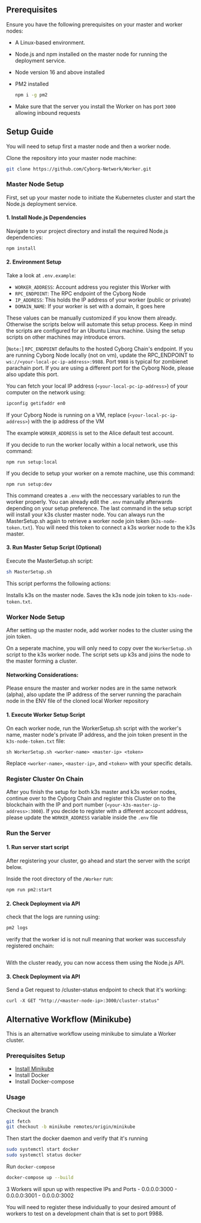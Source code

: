 ## Prerequisites

Ensure you have the following prerequisites on your master and worker nodes:

- A Linux-based environment.
- Node.js and npm installed on the master node for running the deployment service.

- Node version 16 and above installed
- PM2 installed

    ```bash
    npm i -g pm2
    ```
- Make sure that the server you install the Worker on has port `3000` allowing inbound requests

## Setup Guide


You will need to setup first a master node and then a worker node.

Clone the repository into your master node machine:
```bash
git clone https://github.com/Cyborg-Network/Worker.git
```

### Master Node Setup

First, set up your master node to initiate the Kubernetes cluster and start the Node.js deployment service.

#### 1. Install Node.js Dependencies

Navigate to your project directory and install the required Node.js dependencies:

```bash
npm install
```

#### 2. Environment Setup

Take a look at `.env.example`:
- `WORKER_ADDRESS`: Account address you register this Worker with
- `RPC_ENDPOINT`: The RPC endpoint of the Cyborg Node
- `IP_ADDRESS`: This holds the IP address of your worker (public or private)
- `DOMAIN_NAME`: If your worker is set with a domain, it goes here

These values can be manually customized if you know them already. Otherwise the scripts below will automate this setup process. Keep in mind the scripts are configured for an Ubuntu Linux machine. Using the setup scripts on other machines may introduce errors.

[`Note:`] `RPC_ENDPOINT` defaults to the hosted Cyborg Chain's endpoint. If you are running Cyborg Node locally (not on vm), update the RPC_ENDPOINT to `ws://<your-local-pc-ip-address>:9988`. Port `9988` is typical for zombienet parachain port. If you are using a different port for the Cyborg Node, please also update this port.

You can fetch your local IP address (`<your-local-pc-ip-address>`) of your computer on the network using:

```bash
ipconfig getifaddr en0
```

If your Cyborg Node is running on a VM, replace (`<your-local-pc-ip-address>`) with the ip address of the VM

The example `WORKER_ADDRESS` is set to the Alice default test account. 

If you decide to run the worker locally within a local network, use this command:
```
npm run setup:local
``` 
If you decide to setup your worker on a remote machine, use this command:
```
npm run setup:dev
```

This command creates a `.env` with the neccessary variables to run the worker properly. You can already edit the `.env` manually afterwards depending on your setup preference. The last command in the setup script will install your k3s cluster master node. You can always run the MasterSetup.sh again to retrieve a worker node join token (`k3s-node-token.txt`). You will need this token to connect a k3s worker node to the k3s master.


#### 3. Run Master Setup Script (Optional)
Execute the MasterSetup.sh script:
```bash
sh MasterSetup.sh
```
This script performs the following actions:

Installs k3s on the master node.
Saves the k3s node join token to `k3s-node-token.txt`.

### Worker Node Setup
After setting up the master node, add worker nodes to the cluster using the join token. 

On a seperate machine, you will only need to copy over the `WorkerSetup.sh` script to the k3s worker node. The script sets up k3s and joins the node to the master forming a cluster.

#### Networking Considerations: 
Please ensure the master and worker nodes are in the same network (alpha), also update the IP address of the server running the parachain node in the ENV file of the cloned local Worker repository

#### 1. Execute Worker Setup Script
On each worker node, run the WorkerSetup.sh script with the worker's name, master node's private IP address, and the join token present in the `k3s-node-token.txt` file:

```
sh WorkerSetup.sh <worker-name> <master-ip> <token>
```
Replace `<worker-name>`, `<master-ip>`, and `<token>` with your specific details.

### Register Cluster On Chain

After you finish the setup for both k3s master and k3s worker nodes, continue over to the Cyborg Chain and register this Cluster on to the blockchain with the IP and port number (`<your-k3s-master-ip-address>:3000`). If you decide to register with a different account address, please update the `WORKER_ADDRESS` variable inside the `.env` file

### Run the Server

#### 1. Run server start script

After registering your cluster, go ahead and start the server with the script below.

Inside the root directory of the `/Worker` run:

```bash
npm run pm2:start
```

#### 2. Check Deployment via API

check that the logs are running using:
```bash
pm2 logs
```

verify that the worker id is not null meaning that worker was successfuly registered onchain:


<img>

With the cluster ready, you can now access them using the Node.js API.

#### 3. Check Deployment via API
Send a Get request to /cluster-status endpoint to check that it's working:

```
curl -X GET "http://<master-node-ip>:3000/cluster-status"
```

## Alternative Workflow (Minikube)

This is an alternative workflow useing minikube to simulate a Worker cluster.

### Prerequisites Setup
- [Install Minikube](https://minikube.sigs.k8s.io/docs/start/?arch=%2Fmacos%2Farm64%2Fstable%2Fbinary+download)
- Install Docker
- Install Docker-compose

### Usage

Checkout the branch
```bash
git fetch
git checkout -b minikube remotes/origin/minikube
```
Then start the docker daemon and verify that it's running

```bash
sudo systemctl start docker
sudo systemctl status docker
```

Run `docker-compose`
```bash
docker-compose up --build
```

3 Workers will spun up with respective IPs and Ports
    - 0.0.0.0:3000
    - 0.0.0.0:3001
    - 0.0.0.0:3002

You will need to register these individually to your desired amount of workers to test on a development chain that is set to port 9988.
